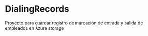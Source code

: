 # DialingRecords
Proyecto para guardar registro de marcación de entrada y salida de empleados en Azure storage
